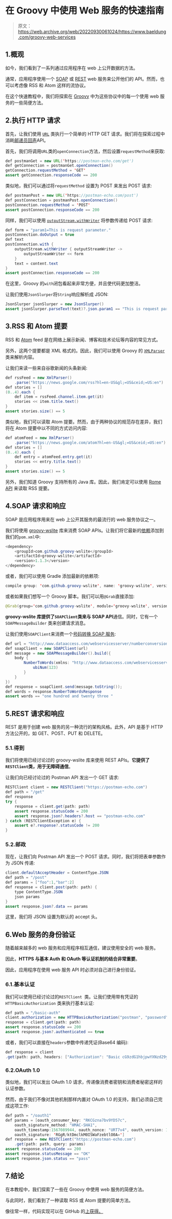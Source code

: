 # 在 Groovy 中使用 Web 服务的快速指南

> 原文：<https://web.archive.org/web/20220930061024/https://www.baeldung.com/groovy-web-services>

## 1.概观

如今，我们看到了一系列通过应用程序在 web 上公开数据的方法。

通常，应用程序使用一个 [SOAP](/web/20220630132241/https://www.baeldung.com/spring-boot-soap-web-service) 或 [REST](/web/20220630132241/https://www.baeldung.com/building-a-restful-web-service-with-spring-and-java-based-configuration) web 服务来公开他们的 API。然而，也可以考虑像 RSS 和 Atom 这样的流协议。

在这个快速教程中，我们将探索在 [Groovy](/web/20220630132241/https://www.baeldung.com/groovy-language) 中为这些协议中的每一个使用 web 服务的一些简便方法。

## 2.执行 HTTP 请求

首先，让我们使用 [`URL`](/web/20220630132241/https://www.baeldung.com/java-url) 类执行一个简单的 HTTP GET 请求。我们将在探索过程中消耗[邮递员回声](https://web.archive.org/web/20220630132241/https://docs.postman-echo.com/?version=latest)API。

首先，我们将调用`URL`类的`openConnection`方法，然后设置`requestMethod`来获取:

```java
def postmanGet = new URL('https://postman-echo.com/get')
def getConnection = postmanGet.openConnection()
getConnection.requestMethod = 'GET'
assert getConnection.responseCode == 200
```

类似地，我们可以通过将`requestMethod` 设置为 POST 来发出 POST 请求:

```java
def postmanPost = new URL('https://postman-echo.com/post')
def postConnection = postmanPost.openConnection()
postConnection.requestMethod = 'POST'
assert postConnection.responseCode == 200
```

同样，我们可以使用 [`outputStream.withWriter`](/web/20220630132241/https://www.baeldung.com/groovy-io#writing) 将参数传递给 POST 请求:

```java
def form = "param1=This is request parameter."
postConnection.doOutput = true
def text
postConnection.with {
    outputStream.withWriter { outputStreamWriter ->
        outputStreamWriter << form
    }
    text = content.text
}
assert postConnection.responseCode == 200
```

在这里，Groovy 的`with`闭包看起来非常方便，并且使代码更加整洁。

让我们使用`JsonSlurper`将`String`响应解析成 JSON:

```java
JsonSlurper jsonSlurper = new JsonSlurper()
assert jsonSlurper.parseText(text)?.json.param1 == "This is request parameter."
```

## 3.RSS 和 Atom 提要

RSS 和 [Atom](https://web.archive.org/web/20220630132241/https://en.wikipedia.org/wiki/Atom_(Web_standard)) feed 是在网络上展示新闻、博客和技术论坛等内容的常见方式。

另外，这两个提要都是 XML 格式的。因此，我们可以使用 Groovy 的 [`XMLParser`](/web/20220630132241/https://www.baeldung.com/groovy-xml#xml-parser) 类来解析内容。

让我们来读一些来自谷歌新闻的头条新闻:

```java
def rssFeed = new XmlParser()
    .parse("https://news.google.com/rss?hl=en-US&gl;=US&ceid;=US:en")
def stories = []
(0..4).each {
    def item = rssFeed.channel.item.get(it)
    stories << item.title.text()
}
assert stories.size() == 5
```

类似地，我们可以读取 Atom 提要。然而，由于两种协议的规范存在差异，我们将在 Atom 提要中以不同的方式访问内容:

```java
def atomFeed = new XmlParser()
    .parse("https://news.google.com/atom?hl=en-US&gl;=US&ceid;=US:en")
def stories = []
(0..4).each {
    def entry = atomFeed.entry.get(it)
    stories << entry.title.text()
}
assert stories.size() == 5
```

另外，我们知道 Groovy 支持所有的 Java 库。因此，我们肯定可以使用 [Rome API](/web/20220630132241/https://www.baeldung.com/rome-rss) 来读取 RSS 提要。

## 4.SOAP 请求和响应

SOAP 是应用程序用来在 web 上公开其服务的最流行的 web 服务协议之一。

我们将使用 [groovy-wslite](https://web.archive.org/web/20220630132241/https://github.com/jwagenleitner/groovy-wslite) 库来消费 SOAP APIs。让我们将它最新的[依赖](https://web.archive.org/web/20220630132241/https://mvnrepository.com/artifact/com.github.groovy-wslite/groovy-wslite)添加到我们的`pom.xml`中:

```java
<dependency>
    <groupId>com.github.groovy-wslite</groupId>
    <artifactId>groovy-wslite</artifactId>
    <version>1.1.3</version>
</dependency>
```

或者，我们可以使用 Gradle 添加最新的依赖项:

```java
compile group: 'com.github.groovy-wslite', name: 'groovy-wslite', version: '1.1.3'
```

或者如果我们想写一个 Groovy 脚本。我们可以用`@Grab`直接添加:

```java
@Grab(group='com.github.groovy-wslite', module='groovy-wslite', version='1.1.3')
```

**groovy-wslite 库提供了`SOAPClient`类来与 SOAP API**通信。同时，它有一个`SOAPMessageBuilder` 类来创建请求消息。

让我们使用`SOAPClient`来消费一个[号码转换 SOAP 服务](https://web.archive.org/web/20220630132241/http://www.dataaccess.com/webservicesserver/numberconversion.wso):

```java
def url = "http://www.dataaccess.com/webservicesserver/numberconversion.wso"
def soapClient = new SOAPClient(url)
def message = new SOAPMessageBuilder().build({
    body {
        NumberToWords(xmlns: "http://www.dataaccess.com/webservicesserver/") {
            ubiNum(123)
        }
    }
})
def response = soapClient.send(message.toString());
def words = response.NumberToWordsResponse
assert words == "one hundred and twenty three "
```

## 5.REST 请求和响应

REST 是用于创建 web 服务的另一种流行的架构风格。此外，API 是基于 HTTP 方法公开的，如 GET、POST、PUT 和 DELETE。

### 5.1.得到

我们将使用已经讨论过的 groovy-wslite 库来使用 REST APIs。**它提供了`RESTClient`类，用于无障碍通信**。

让我们向已经讨论过的 Postman API 发出一个 GET 请求:

```java
RESTClient client = new RESTClient("https://postman-echo.com")
def path = "/get"
def response
try {
    response = client.get(path: path)
    assert response.statusCode = 200
    assert response.json?.headers?.host == "postman-echo.com"
} catch (RESTClientException e) {
    assert e?.response?.statusCode != 200
}
```

### 5.2.邮政

现在，让我们向 Postman API 发出一个 POST 请求。同时，我们将把表单参数作为 JSON 传递:

```java
client.defaultAcceptHeader = ContentType.JSON
def path = "/post"
def params = ["foo":1,"bar":2]
def response = client.post(path: path) {
    type ContentType.JSON
    json params
}
assert response.json?.data == params 
```

这里，我们将 JSON 设置为默认的 accept 头。

## 6.Web 服务的身份验证

随着越来越多的 web 服务和应用程序相互通信，建议使用安全的 web 服务。

因此，**HTTPS 与基本 Auth 和 OAuth 等认证机制的结合非常重要**。

因此，应用程序在使用 web 服务 API 时必须对自己进行身份验证。

### 6.1.基本认证

我们可以使用已经讨论过的`RESTClient `类。让我们使用带有凭证的`HTTPBasicAuthorization` 类来执行基本认证:

```java
def path = "/basic-auth"
client.authorization = new HTTPBasicAuthorization("postman", "password")
response = client.get(path: path)
assert response.statusCode == 200
assert response.json?.authenticated == true
```

或者，我们可以直接在`headers`参数中传递凭证(Base64 编码):

```java
def response = client
.get(path: path, headers: ["Authorization": "Basic cG9zdG1hbjpwYXNzd29yZA=="])
```

### 6.2.OAuth 1.0

类似地，我们可以发出 OAuth 1.0 请求，传递像消费者密钥和消费者秘密这样的认证参数。

然而，由于我们不像对其他机制那样内置对 OAuth 1.0 的支持，我们必须自己完成这项工作:

```java
def path = "/oauth1"
def params = [oauth_consumer_key: "RKCGzna7bv9YD57c", 
    oauth_signature_method: "HMAC-SHA1", 
    oauth_timestamp:1567089944, oauth_nonce: "URT7v4", oauth_version: 1.0, 
    oauth_signature: 'RGgR/ktDmclkM0ISWaFzebtlO0A=']
def response = new RESTClient("https://postman-echo.com")
    .get(path: path, query: params)
assert response.statusCode == 200
assert response.statusMessage == "OK"
assert response.json.status == "pass"
```

## 7.结论

在本教程中，我们探索了一些在 Groovy 中使用 web 服务的简便方法。

与此同时，我们看到了一种读取 RSS 或 Atom 提要的简单方法。

像往常一样，代码实现可以在 GitHub 的[上获得。](https://web.archive.org/web/20220630132241/https://github.com/eugenp/tutorials/tree/master/core-groovy-modules/core-groovy-2)